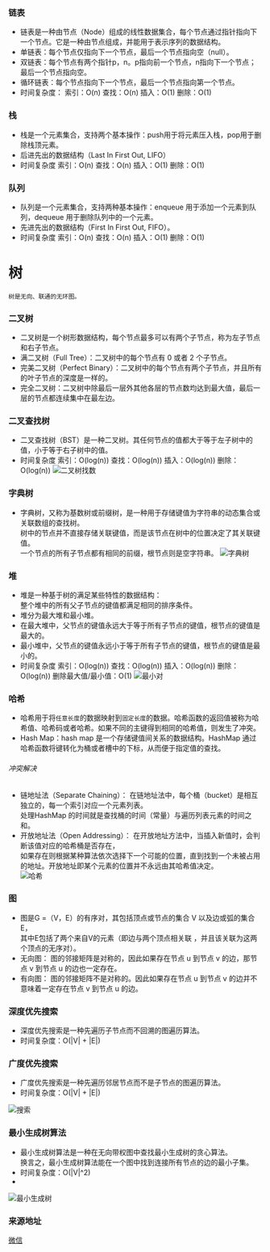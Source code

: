 ### 链表
* 链表是一种由节点（Node）组成的线性数据集合，每个节点通过指针指向下一个节点。它是一种由节点组成，并能用于表示序列的数据结构。
* 单链表：每个节点仅指向下一个节点，最后一个节点指向空（null）。
* 双链表：每个节点有两个指针p，n。p指向前一个节点，n指向下一个节点；最后一个节点指向空。
* 循环链表：每个节点指向下一个节点，最后一个节点指向第一个节点。
* 时间复杂度：
    索引：O(n)
    查找：O(n)
    插入：O(1)
    删除：O(1)

### 栈
* 栈是一个元素集合，支持两个基本操作：push用于将元素压入栈，pop用于删除栈顶元素。
* 后进先出的数据结构（Last In First Out, LIFO）
* 时间复杂度
    索引：O(n)
    查找：O(n)
    插入：O(1)
    删除：O(1)

### 队列
* 队列是一个元素集合，支持两种基本操作：enqueue 用于添加一个元素到队列，dequeue 用于删除队列中的一个元素。
* 先进先出的数据结构（First In First Out, FIFO）。
* 时间复杂度
    索引：O(n)
    查找：O(n)
    插入：O(1)
    删除：O(1)

# 树
```
树是无向、联通的无环图。
```  
### 二叉树
* 二叉树是一个树形数据结构，每个节点最多可以有两个子节点，称为左子节点和右子节点。
* 满二叉树（Full Tree）：二叉树中的每个节点有 0 或者 2 个子节点。
* 完美二叉树（Perfect Binary）：二叉树中的每个节点有两个子节点，并且所有的叶子节点的深度是一样的。
* 完全二叉树：二叉树中除最后一层外其他各层的节点数均达到最大值，最后一层的节点都连续集中在最左边。  

### 二叉查找树
* 二叉查找树（BST）是一种二叉树。其任何节点的值都大于等于左子树中的值，小于等于右子树中的值。
* 时间复杂度
    索引：O(log(n))
    查找：O(log(n))
    插入：O(log(n))
    删除：O(log(n))
![二叉树找数](../pic/二叉查找树.png)

### 字典树
* 字典树，又称为基数树或前缀树，是一种用于存储键值为字符串的动态集合或关联数组的查找树。<br> 树中的节点并不直接存储关联键值，而是该节点在树中的位置决定了其关联键值。<br> 一个节点的所有子节点都有相同的前缀，根节点则是空字符串。
![字典树](../pic/字典树.png)

### 堆
* 堆是一种基于树的满足某些特性的数据结构：<br>整个堆中的所有父子节点的键值都满足相同的排序条件。
* 堆分为最大堆和最小堆。
* 在最大堆中，父节点的键值永远大于等于所有子节点的键值，根节点的键值是最大的。
* 最小堆中，父节点的键值永远小于等于所有子节点的键值，根节点的键值是最小的。
* 时间复杂度
    索引：O(log(n))
    查找：O(log(n))
    插入：O(log(n))
    删除：O(log(n))
    删除最大值/最小值：O(1)
![最小对](../pic/zuixiaodui.png)

### 哈希
* 哈希用于将`任意长度`的数据映射到`固定长度`的数据。哈希函数的返回值被称为哈希值、哈希码或者哈希。如果不同的主键得到相同的哈希值，则发生了冲突。
* Hash Map：hash map 是一个存储键值间关系的数据结构。HashMap 通过哈希函数将键转化为桶或者槽中的下标，从而便于指定值的查找。
###### 冲突解决
* 链地址法（Separate Chaining）：
在链地址法中，每个桶（bucket）是相互独立的，每一个索引对应一个元素列表。<br> 处理HashMap 的时间就是查找桶的时间（常量）与遍历列表元素的时间之和。
* 开放地址法（Open Addressing）：
在开放地址方法中，当插入新值时，会判断该值对应的哈希桶是否存在，<br> 如果存在则根据某种算法依次选择下一个可能的位置，直到找到一个未被占用的地址。开放地址即某个元素的位置并不永远由其哈希值决定。  
![哈希](../pic/hash.png)

### 图
* 图是G =（V，E）的有序对，其包括顶点或节点的集合 V 以及边或弧的集合E，<br> 其中E包括了两个来自V的元素（即边与两个顶点相关联 ，并且该关联为这两个顶点的无序对）。
* 无向图：
图的邻接矩阵是对称的，因此如果存在节点 u 到节点 v 的边，那节点 v 到节点 u 的边也一定存在。
* 有向图：
图的邻接矩阵不是对称的。因此如果存在节点 u 到节点 v 的边并不意味着一定存在节点 v 到节点 u 的边。

### 深度优先搜索
* 深度优先搜索是一种先遍历子节点而不回溯的图遍历算法。
* 时间复杂度：O(|V| + |E|)

### 广度优先搜索
* 广度优先搜索是一种先遍历邻居节点而不是子节点的图遍历算法。
* 时间复杂度：O(|V| + |E|)

![搜索](../pic/paixu.gif)

### 最小生成树算法
* 最小生成树算法是一种在无向带权图中查找最小生成树的贪心算法。<br> 换言之，最小生成树算法能在一个图中找到连接所有节点的边的最小子集。
* 时间复杂度：O(|V|^2)
*
![最小生成树](../pic/最小生成树.gif)



### 来源地址
[微信](https://mp.weixin.qq.com/s?__biz=MjM5OTA1MDUyMA==&mid=2655438231&idx=1&sn=ad15b381d0e713b6ae02a4461f9c419f&chksm=bd7309e08a0480f67c6a26f6077034ae498ea58500346a915709c1886dc200b81d85553032f8&mpshare=1&scene=1&srcid=0712hcvVo5NAP6HAEn9O1XxK&key=8652b956ca1971a4fd70bf208264f24df4064db0fe8528e3343faced6bd042a8c7e2ce818fdf4b6c1c8270ae2e8362b8948fcdce5f29096198c3e34c335a19a992a5c5c70ffc789b80e6f663f412e088&ascene=0&uin=MjM2MzI4MDU4Mw%3D%3D&devicetype=iMac+MacBookPro11%2C1+OSX+OSX+10.12.5+build)
